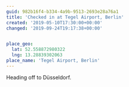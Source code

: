 ```yaml
---
guid: 982b16f4-b334-4a9b-9513-2693e28a76a1
title: 'Checked in at Tegel Airport, Berlin'
created: '2019-05-10T17:30:00+00:00'
changed: '2019-09-24T19:17:38+00:00'


place_geo:
  lat: 52.558872980322
  lng: 13.28839302063
place_name: 'Tegel Airport, Berlin'
---
```


Heading off to Düsseldorf. 
